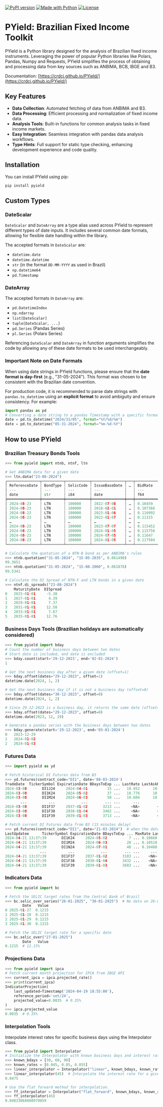 [![PyPI version](https://img.shields.io/pypi/v/pyield.svg)](https://pypi.python.org/pypi/pyield)
[![Made with Python](https://img.shields.io/badge/Python->=3.12-blue?logo=python&logoColor=white)](https://python.org "Go to Python homepage")
[![License](https://img.shields.io/badge/License-MIT-blue)](https://github.com/crdcj/PYield/blob/main/LICENSE)

# PYield: Brazilian Fixed Income Toolkit

PYield is a Python library designed for the analysis of Brazilian fixed income instruments. Leveraging the power of popular Python libraries like Polars, Pandas, Numpy and Requests, PYield simplifies the process of obtaining and processing data from key sources such as ANBIMA, BCB, IBGE and B3.

Documentation: [https://crdcj.github.io/PYield/](https://crdcj.github.io/PYield/)

## Key Features

- **Data Collection**: Automated fetching of data from ANBIMA and B3.
- **Data Processing**: Efficient processing and normalization of fixed income data.
- **Analysis Tools**: Built-in functions for common analysis tasks in fixed income markets.
- **Easy Integration**: Seamless integration with pandas data analysis workflows.
- **Type Hints**: Full support for static type checking, enhancing development experience and code quality.

## Installation

You can install PYield using pip:
```sh
pip install pyield
```
## Custom Types

### DateScalar
`DateScalar` and `DateArray` are a type alias used across PYield to represent different types of date inputs. It includes several common date formats, allowing for flexible date handling within the library. 

The accepted formats in `DateScalar` are:
- `datetime.date`
- `datetime.datetime`
- `str` (in the format `DD-MM-YYYY` as used in Brazil)
- `np.datetime64`
- `pd.Timestamp`

### DateArray
The accepted formats in `DateArray` are:
- `pd.DatetimeIndex`
- `np.ndarray`
- `list[DateScalar]`
- `tuple[DateScalar, ...]`
- `pd.Series` (Pandas Series)
- `pl.Series` (Polars Series)

Referencing `DateScalar` and `DateArray` in function arguments simplifies the code by allowing any of these date formats to be used interchangeably.

### Important Note on Date Formats
When using date strings in PYield functions, please ensure that the **date format is day-first** (e.g., "31-05-2024"). This format was chosen to be consistent with the Brazilian date convention.

For production code, it is recommended to parse date strings with `pandas.to_datetime` using an **explicit format** to avoid ambiguity and ensure consistency. For example:
```python
import pandas as pd
# Converting a date string to a pandas Timestamp with a specific format
date = pd.to_datetime("2024/31/05", format="%Y/%d/%m")
date = pd.to_datetime("05-31-2024", format="%m-%d-%Y")
```
## How to use PYield
### Brazilian Treasury Bonds Tools
```python
>>> from pyield import ntnb, ntnf, ltn

# Get ANBIMA data for a given date
>>> ltn.data("23-08-2024")
┌───────────────┬──────────┬───────────┬───────────────┬───┬──────────┬──────────┬────────────────┬─────────┐
│ ReferenceDate ┆ BondType ┆ SelicCode ┆ IssueBaseDate ┆ … ┆ BidRate  ┆ AskRate  ┆ IndicativeRate ┆ DIRate  │
│ ---           ┆ ---      ┆ ---       ┆ ---           ┆   ┆ ---      ┆ ---      ┆ ---            ┆ ---     │
│ date          ┆ str      ┆ i64       ┆ date          ┆   ┆ f64      ┆ f64      ┆ f64            ┆ f64     │
╞═══════════════╪══════════╪═══════════╪═══════════════╪═══╪══════════╪══════════╪════════════════╪═════════╡
│ 2024-08-23    ┆ LTN      ┆ 100000    ┆ 2022-07-08    ┆ … ┆ 0.10459  ┆ 0.104252 ┆ 0.104416       ┆ 0.10472 │
│ 2024-08-23    ┆ LTN      ┆ 100000    ┆ 2018-02-01    ┆ … ┆ 0.107366 ┆ 0.107016 ┆ 0.107171       ┆ 0.10823 │
│ 2024-08-23    ┆ LTN      ┆ 100000    ┆ 2023-01-06    ┆ … ┆ 0.110992 ┆ 0.110746 ┆ 0.110866       ┆ 0.11179 │
│ 2024-08-23    ┆ LTN      ┆ 100000    ┆ 2022-01-07    ┆ … ┆ 0.11315  ┆ 0.112947 ┆ 0.113032       ┆ 0.11365 │
│ …             ┆ …        ┆ …         ┆ …             ┆ … ┆ …        ┆ …        ┆ …              ┆ …       │
│ 2024-08-23    ┆ LTN      ┆ 100000    ┆ 2023-07-07    ┆ … ┆ 0.115452 ┆ 0.115247 ┆ 0.115335       ┆ 0.11498 │
│ 2024-08-23    ┆ LTN      ┆ 100000    ┆ 2024-01-05    ┆ … ┆ 0.115758 ┆ 0.115633 ┆ 0.115694       ┆ 0.11508 │
│ 2024-08-23    ┆ LTN      ┆ 100000    ┆ 2024-07-05    ┆ … ┆ 0.11647  ┆ 0.116341 ┆ 0.116417       ┆ 0.11554 │
│ 2024-08-23    ┆ LTN      ┆ 100000    ┆ 2024-01-05    ┆ … ┆ 0.117504 ┆ 0.11737  ┆ 0.117436       ┆ 0.11594 │
└───────────────┴──────────┴───────────┴───────────────┴───┴──────────┴──────────┴────────────────┴─────────┘

# Calculate the quotation of a NTN-B bond as per ANBIMA's rules
>>> ntnb.quotation("31-05-2024", "15-05-2035", 0.061490)
99.3651
>>> ntnb.quotation("31-05-2024", "15-08-2060", 0.061878)
99.5341

# Calculate the DI Spread of NTN-F and LTN bonds in a given date
>>> ntnf.di_spreads("23-08-2024")
    MaturityDate  DISpread
0   2025-01-01     -5.38
1   2027-01-01      4.39
2   2029-01-01      7.37
3   2031-01-01     12.58
4   2033-01-01      7.67
5   2035-01-01     12.76
```

### Business Days Tools (Brazilian holidays are automatically considered)
```python
>>> from pyield import bday
# Count the number of business days between two dates
# Start date is included, end date is excluded
>>> bday.count(start='29-12-2023', end='02-01-2024')
1

# Get the next business day after a given date (offset=1)
>>> bday.offset(dates="29-12-2023", offset=1)
datetime.date(2024, 1, 2)

# Get the next business day if it is not a business day (offset=0)
>>> bday.offset(dates="30-12-2023", offset=0)
datetime.date(2024, 1, 2)

# Since 29-12-2023 is a business day, it returns the same date (offset=0)
>>> bday.offset(dates="29-12-2023", offset=0)
datetime.date(2023, 12, 29)

# Generate a pandas series with the business days between two dates
>>> bday.generate(start='29-12-2023', end='03-01-2024')
0   2023-12-29
1   2024-01-02
2   2024-01-03
```

### Futures Data
```python
>>> import pyield as yd

# Fetch historical DI Futures data from B3
>>> yd.futures(contract_code="DI1", date='08-03-2024')
TradeDate  TickerSymbol ExpirationDate BDaysToExp ... LastRate LastAskRate LastBidRate SettlementRate
2024-03-08       DI1J24     2024-04-01         15 ...   10.952      10.952      10.956         10.956
2024-03-08       DI1K24     2024-05-02         37 ...   10.776      10.774      10.780         10.777
2024-03-08       DI1M24     2024-06-03         58 ...   10.604      10.602      10.604         10.608
       ...          ...            ...        ... ...      ...         ...         ...            ...
2024-03-08       DI1F37     2037-01-02       3213 ...     <NA>        <NA>        <NA>         10.859
2024-03-08       DI1F38     2038-01-04       3462 ...     <NA>        <NA>        <NA>         10.859
2024-03-08       DI1F39     2039-01-03       3713 ...     <NA>        <NA>        <NA>         10.85

# Fetch current DI Futures data from B3 (15 minutes delay)
>>> yd.futures(contract_code="DI1", date="21-03-2024")  # when the date used is the current date and market is open
LastUpdatee      TickerSymbol ExpirationDate BDaysToExp ... MaxRate LastAskRate LastBidRate LastRate
2024-04-21 13:37:39       DI1K24     2024-05-02          7 ... 0.10660     0.10652     0.10660  0.10660
2024-04-21 13:37:39       DI1M24     2024-06-03         28 ... 0.10518     0.10510     0.10516  0.10518
2024-04-21 13:37:39       DI1N24     2024-07-01         48 ... 0.10480     0.10456     0.10462  0.10460
                ...          ...            ...        ... ...     ...         ...         ...      ...
2024-04-21 13:37:39       DI1F37     2037-01-02       3183 ...    <NA>        <NA>     0.11600     <NA>
2024-04-21 13:37:39       DI1F38     2038-01-04       3432 ...    <NA>        <NA>     0.11600     <NA>
2024-04-21 13:37:39       DI1F39     2039-01-03       3683 ...    <NA>        <NA>        <NA>     <NA>
```

### Indicators Data
```python
>>> from pyield import bc

# Fetch the SELIC target rates from the Central Bank of Brazil
>>> bc.selic_over_series("26-01-2025", "30-01-2025")  # No data on 26-01-2025 (sunday)
        Date   Value
0 2025-01-27  0.1215
1 2025-01-28  0.1215
2 2025-01-29  0.1215
3 2025-01-30  0.1315

# Fetch the SELIC target rate for a specific date
>>> bc.selic_over("27-01-2025")
        Date   Value
0.1215  # 12.15%
```

### Projections Data
```python
>>> from pyield import ipca
# Fetch current month projection for IPCA from IBGE API
>>> current_ipca = ipca.projected_rate()
>>> print(current_ipca)
IndicatorProjection(
    last_updated=Timestamp('2024-04-19 18:55:00'),    
    reference_period='set/24',
    projected_value=0.0035  # 0.35%
)
>>> ipca.projected_value
0.0035  # 0.35%
```

### Interpolation Tools
Interpolate interest rates for specific business days using the Interpolator class.
```python
>>> from pyield import Interpolator
# Initialize the Interpolator with known business days and interest rates.
>>> known_bdays = [30, 60, 90]
>>> known_rates = [0.045, 0.05, 0.055]
>>> linear_interpolator = Interpolator("linear", known_bdays, known_rates)
>>> linear_interpolator(45)  # Interpolate the interest rate for a given number of business days.
0.0475

# Use the flat forward method for interpolation.
>>> ff_interpolator = Interpolator("flat_forward", known_bdays, known_rates)
>>> ff_interpolator(45)
0.04833068080970859
```
